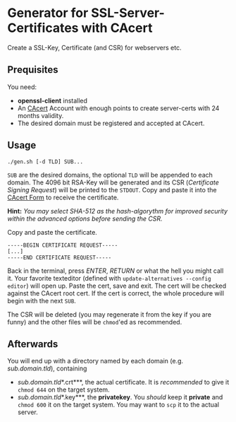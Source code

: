 # Generator for SSL-Server-Certificates with CAcert
Create a SSL-Key, Certificate (and CSR) for webservers etc.

## Prequisites
You need:
* **openssl-client** installed
* An [CAcert](https://www.cacert.org/) Account with enough points to create server-certs with 24 months validity.
* The desired domain must be registered and accepted at CAcert.

## Usage
    ./gen.sh [-d TLD] SUB...
`SUB` are the desired domains, the optional `TLD` will be appended to each domain. The 4096 bit RSA-Key will be generated and its CSR (*Certificate Signing Request*) will be printed to the `STDOUT`. Copy and paste it into the [CAcert Form](https://secure.cacert.org/account.php?id=10) to receive the certificate.

**Hint:** *You may select SHA-512 as the hash-algorythm for improved security within the advanced options before sending the CSR.*

Copy and paste the certificate.

    -----BEGIN CERTIFICATE REQUEST-----
    [...]
    -----END CERTIFICATE REQUEST-----
Back in the terminal, press *ENTER*, *RETURN* or what the hell you might call it. Your favorite texteditor (defined with `update-alternatives --config editor`) will open up. Paste the cert, save and exit. The cert will be checked against the CAcert root cert. If the cert is correct, the whole procedure will begin with the next `SUB`.

The CSR will be deleted (you may regenerate it from the key if you are funny) and the other files will be `chmod`'ed as recommended.

## Afterwards
You will end up with a directory named by each domain (e.g. *sub.domain.tld*), containing
* *sub.domain.tld**.crt***, the actual certificate. It is *recommended* to give it `chmod 644` on the target system.
* *sub.domain.tld**.key***, the **privatekey**. You *should* keep it **private** and `chmod 600` it on the target system.
You may want to `scp` it to the actual server.
